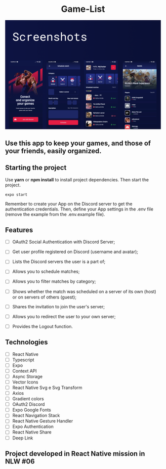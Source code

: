 <h1 align="center">
  Game-List
</h1>


![cover](.github/game-list.png?style=flat)


## Use this app to keep your games, and those of your friends, easily organized.

## Starting the project
Use **yarn** or **npm install** to install project dependencies.
Then start the project.

```cl
expo start
```

Remember to create your App on the Discord server to get the authentication credentials. Then, define your App settings in the .env file (remove the example from the .env.example file).

## Features

-   [ ] OAuth2 Social Authentication with Discord Server;
-   [ ] Get user profile registered on Discord (username and avatar);
-   [ ] Lists the Discord servers the user is a part of;
-   [ ] Allows you to schedule matches;
-   [ ] Allows you to filter matches by category;
-   [ ] Shows whether the match was scheduled on a server of its own (host) or on servers of others (guest);
-   [ ] Shares the invitation to join the user's server;
-   [ ] Allows you to redirect the user to your own server;
-   [ ] Provides the Logout function.


## Technologies

-   [ ] React Native
-   [ ] Typescript
-   [ ] Expo
-   [ ] Context API
-   [ ] Async Storage
-   [ ] Vector Icons
-   [ ] React Native Svg e Svg Transform
-   [ ] Axios
-   [ ] Gradient colors
-   [ ] OAuth2 Discord
-   [ ] Expo Google Fonts
-   [ ] React Navigation Stack
-   [ ] React Native Gesture Handler
-   [ ] Expo Authentication
-   [ ] React Native Share
-   [ ] Deep Link

## Project developed in React Native mission in NLW #06
<br />
